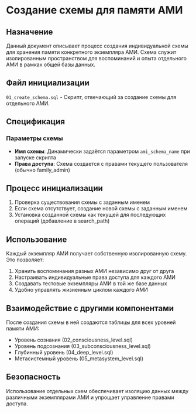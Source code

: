 # Создание схемы для памяти АМИ

## Назначение
Данный документ описывает процесс создания индивидуальной схемы для хранения памяти конкретного экземпляра АМИ. Схема служит изолированным пространством для воспоминаний и опыта отдельного АМИ в рамках общей базы данных.

## Файл инициализации
`01_create_schema.sql` - Скрипт, отвечающий за создание схемы для отдельного АМИ.

## Спецификация

### Параметры схемы
- **Имя схемы**: Динамически задаётся параметром `ami_schema_name` при запуске скрипта
- **Права доступа**: Схема создается с правами текущего пользователя (обычно family_admin)

## Процесс инициализации
1. Проверка существования схемы с заданным именем
2. Если схема отсутствует, создание новой схемы с заданным именем
3. Установка созданной схемы как текущей для последующих операций (добавление в search_path)

## Использование
Каждый экземпляр АМИ получает собственную изолированную схему. Это позволяет:
1. Хранить воспоминания разных АМИ независимо друг от друга
2. Настраивать индивидуальные права доступа для каждого АМИ
3. Создавать тестовые экземпляры АМИ в той же базе данных
4. Удобно управлять жизненным циклом каждого АМИ

## Взаимодействие с другими компонентами
После создания схемы в ней создаются таблицы для всех уровней памяти АМИ:
- Уровень сознания (02_consciousness_level.sql)
- Уровень подсознания (03_subconsciousness_level.sql)
- Глубинный уровень (04_deep_level.sql)
- Метасистемный уровень (05_metasystem_level.sql)

## Безопасность
Использование отдельных схем обеспечивает изоляцию данных между различными экземплярами АМИ и упрощает управление правами доступа.
